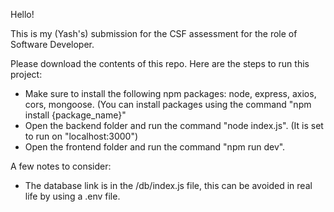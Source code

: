 Hello!

This is my (Yash's) submission for the CSF assessment for the role of Software Developer.

Please download the contents of this repo. Here are the steps to run this project:

- Make sure to install the following npm packages: node, express, axios, cors, mongoose. (You can install packages using the command "npm install {package_name}"
- Open the backend folder and run the command "node index.js". (It is set to run on "localhost:3000")
- Open the frontend folder and run the command "npm run dev".

A few notes to consider:
- The database link is in the /db/index.js file, this can be avoided in real life by using a .env file.
